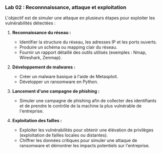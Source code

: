 ### **Lab 02 : Reconnnaissance, attaque et exploitation**  
L'objectif est de simuler une attaque en plusieurs étapes pour exploiter les vulnérabilités détectées :  

1. **Reconnaissance du réseau :**  
   - Identifier la structure du réseau, les adresses IP et les ports ouverts.  
   - Produire un schéma ou mapping clair du réseau.  
   - Fournir un rapport détaillé des outils utilisés (exemples : Nmap, Wireshark, Zenmap).  

2. **Développement de malwares :**  
   - Créer un malware basique à l'aide de Metasploit.  
   - Développer un ransomware en Python.  

3. **Lancement d'une campagne de phishing :**  
   - Simuler une campagne de phishing afin de collecter des identifiants et de prendre le contrôle de la machine la plus vulnérable de l'entreprise.  

4. **Exploitation des failles :**  
   - Exploiter les vulnérabilités pour obtenir une élévation de privilèges (exploitation de failles locales ou distantes).  
   - Chiffrer les données critiques pour simuler une attaque de ransomware et démontrer les impacts potentiels sur l'entreprise.  

